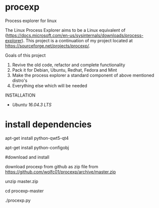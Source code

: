 # procexp
Process explorer for linux


The Linux Process Explorer aims to be a Linux equivalent of  (https://docs.microsoft.com/en-us/sysinternals/downloads/process-explorer). This project is a continuation of my project located at https://sourceforge.net/projects/procexp/. 

Goals of this project
1. Revive the old code, refactor and complete functionality
2. Pack it for Debian, Ubuntu, Redhat, Fedora and Mint
3. Make the process explorer a standard component of above mentioned distro's
4. Everything else which will be needed

INSTALLATION

- *Ubuntu 16.04.3 LTS*

# install dependencies

apt-get install python-qwt5-qt4

apt-get install python-configobj

#download and install

download procexp from github as zip file from https://github.com/wolfc01/procexp/archive/master.zip

unzip master.zip

cd procexp-master

./procexp.py



